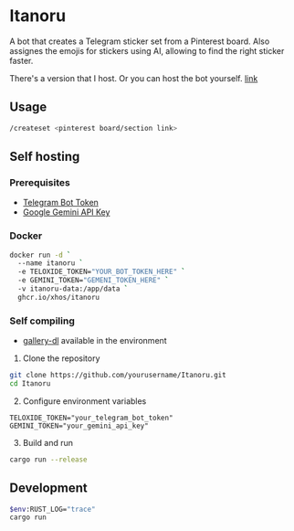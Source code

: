 # Itanoru

A bot that creates a Telegram sticker set from a Pinterest board. Also assignes the emojis for stickers using AI, allowing to find the right sticker faster.

There's a version that I host. Or you can host the bot yourself.
[link](https://t.me/ItanoruBot)

## Usage

```bash
/createset <pinterest board/section link>
```

## Self hosting

### Prerequisites

- [Telegram Bot Token](https://t.me/botfather)
- [Google Gemini API Key](https://aistudio.google.com/app/apikey)

### Docker

```bash
docker run -d `
  --name itanoru `
  -e TELOXIDE_TOKEN="YOUR_BOT_TOKEN_HERE" `
  -e GEMINI_TOKEN="GEMENI_TOKEN_HERE" `
  -v itanoru-data:/app/data `
  ghcr.io/xhos/itanoru
```

### Self compiling

- [gallery-dl](https://github.com/mikf/gallery-dl) available in the environment

1. Clone the repository

```bash
git clone https://github.com/yourusername/Itanoru.git
cd Itanoru
```

2. Configure environment variables

`TELOXIDE_TOKEN="your_telegram_bot_token"`
`GEMINI_TOKEN="your_gemini_api_key"`

3. Build and run

```bash
cargo run --release
```

## Development

```bash
$env:RUST_LOG="trace"
cargo run
```
